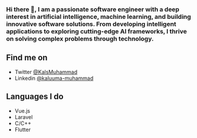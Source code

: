 ### Hi there 👋, I am a passionate software engineer with a deep interest in artificial intelligence, machine learning, and building innovative software solutions. From developing intelligent applications to exploring cutting-edge AI frameworks, I thrive on solving complex problems through technology.

## Find me on

- Twitter [@KalsMuhammad](https://twitter.com/KalsMuhammad)
- Linkedin [@kaluuma-muhammad](https://www.linkedin.com/in/kaluuma-muhammad/)

## Languages I do
- Vue.js
- Laravel
- C/C++
- Flutter

